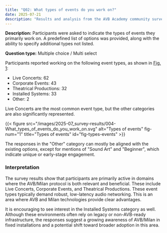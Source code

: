 ```yaml
---
title: "Q02: What types of events do you work on?"
date: 2025-07-21
description: "Results and analysis from the AVB Academy community survey 2025"
---
```


**Description:** Participants were asked to indicate the types of events they primarily work on. A predefined list of options was provided, along with the ability to specify additional types not listed.

**Question type:** Multiple choice / Multi select

<div class="text-image-container">
  <div class="text">

Participants reported working on the following event types, as shown in [Fig. 1](#fig-types-events):

- Live Concerts: 62  
- Corporate Events: 43  
- Theatrical Productions: 32  
- Installed Systems: 33  
- Other: 2  

Live Concerts are the most common event type, but the other categories are also significantly represented.

  </div>
  <div class="image">

{{< figure src="/images/2025-07_survey-results/004-What_types_of_events_do_you_work_on.svg" alt="Types of events" fig-num="1" title="Types of events" id="fig-types-events" >}}

  </div>
</div>

The responses in the "Other" category can mostly be aligned with the existing options, except for mentions of "Sound Art" and "Beginner", which indicate unique or early-stage engagement.

### Interpretation

The survey results show that participants are primarily active in domains where the AVB/Milan protocol is both relevant and beneficial. These include Live Concerts, Corporate Events, and Theatrical Productions. These event types typically demand robust, low-latency audio networking. This is an area where AVB and Milan technologies provide clear advantages.

It is encouraging to see interest in the Installed Systems category as well. Although these environments often rely on legacy or non-AVB-ready infrastructure, the responses suggest a growing awareness of AVB/Milan in fixed installations and a potential shift toward broader adoption in this area.
